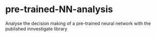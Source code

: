 # pre-trained-NN-analysis
Analyse the decision making of a pre-trained neural network with the published innvestigate library
